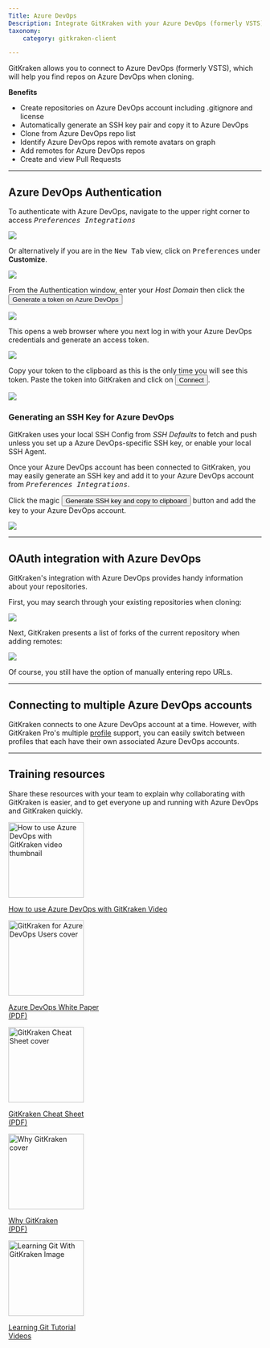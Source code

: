 ```yaml
---
Title: Azure DevOps
Description: Integrate GitKraken with your Azure DevOps (formerly VSTS) repository by following these steps.
taxonomy:
    category: gitkraken-client

---
```


GitKraken allows you to connect to Azure DevOps (formerly VSTS), which will help you find repos on Azure DevOps when cloning.

**Benefits**

* Create repositories on Azure DevOps account including .gitignore and license
* Automatically generate an SSH key pair and copy it to Azure DevOps
* Clone from Azure DevOps repo list
* Identify Azure DevOps repos with remote avatars on graph
* Add remotes for Azure DevOps repos
* Create and view Pull Requests


***

## Azure DevOps Authentication

To authenticate with Azure DevOps, navigate to the upper right corner to access <kbd><i> <i class="fas fa-cog"></i> Preferences    <i class='fa fa-caret-right'></i>     Integrations</i></kbd>

<img src="/wp-content/uploads/integrations/github/preferences.png" srcset="/wp-content/uploads/integrations/github/preferences@2x.png" class="img-bordered img-responsive center">

Or alternatively if you are in the <kbd>New Tab</kbd> view, click on <kbd>Preferences</kbd> under <strong>Customize</strong>.

<img src="/wp-content/uploads/integrations/customize.png" srcset="/wp-content/uploads/integrations/customize@2x.png" class="img-bordered img-responsive center">

From the Authentication window, enter your _Host Domain_ then click the <button class='button button--primary button--ui button--nolink'><span style='color:#141422;'>Generate a token on Azure DevOps</span></button>

<img src="/wp-content/uploads/integrations/vsts/authentication.png" srcset="/wp-content/uploads/integrations/vsts/authentication@2x.png" class="img-bordered img-responsive center">

This opens a web browser where you next log in with your Azure DevOps credentials and generate an access token.

<img src="/wp-content/uploads/integrations/vsts/accesstoken.png" srcset="/wp-content/uploads/integrations/vsts/accesstoken@2x.png" class="img-bordered img-responsive center">

Copy your token to the clipboard as this is the only time you will see this token.  Paste the token into GitKraken and click on <button class='button button--success button--ui button--nolink'>Connect</button>.

<img src="/wp-content/uploads/integrations/vsts/authentication-connect.png" srcset="/wp-content/uploads/integrations/vsts/authentication-connect@2x.png" class="img-bordered img-responsive center">

### Generating an SSH Key for Azure DevOps
GitKraken uses your local SSH Config from _SSH Defaults_ to fetch and push unless you set up a Azure DevOps-specific SSH key, or enable your local SSH Agent.

Once your Azure DevOps account has been connected to GitKraken, you may easily generate an SSH key and add it to your Azure DevOps account from <kbd><i>Preferences    <i class='fa fa-caret-right'></i>     Integrations</i></kbd>.

Click the magic <button class='button button--success button--ui button--nolink'>Generate SSH key and copy to clipboard</button> button and add the key to your Azure DevOps account.

<img src="/wp-content/uploads/integrations/vsts/vsts-ssh.png" srcset="/wp-content/uploads/integrations/vsts/vsts-ssh@2x.png 2x" class="img-responsive center img-bordered">

***
## OAuth integration with Azure DevOps
GitKraken's integration with Azure DevOps provides handy information about your repositories.

First, you may search through your existing repositories when cloning:

<img src="/wp-content/uploads/integrations/vsts/clone.png" srcset="/wp-content/uploads/integrations/vsts/clone@2x.png" class="img-bordered img-responsive center">

Next, GitKraken presents a list of forks of the current repository when adding remotes:

<img src="/wp-content/uploads/integrations/vsts/remote.png" srcset="/wp-content/uploads/integrations/vsts/remote@2x.png" class="img-bordered img-responsive center">

Of course, you still have the option of manually entering repo URLs.

***

## Connecting to multiple Azure DevOps accounts

GitKraken connects to one Azure DevOps account at a time. However, with GitKraken Pro's multiple <a href="/start-here/profiles">profile</a> support, you can easily switch between profiles that each have their own associated Azure DevOps accounts.

***

## Training resources

Share these resources with your team to explain why collaborating with GitKraken is easier, and to get everyone up and running with Azure DevOps and GitKraken quickly.


<div class='center'>
    <div class="flex-grid">
        <div class="flex-item">
            <a href='https://www.gitkraken.com/integrations/azure-devops#how-to-azure-devops-gitkraken' target='_blank' rel='noopener'>
                <img src='/wp-content/uploads/azure-gitkraken.png'gitkraken-for-azure-cheat-sheet-2@2x.jpg 2x" alt='How to use Azure DevOps with GitKraken video thumbnail' style="height: 150px; width: auto; max-width: none;">
                <p>How to use Azure DevOps with GitKraken Video</p>
            </a>
        </div>
        <div class="flex-item">
            <a href='https://www.gitkraken.com/integrations/azure-devops#why-azure-devops-gitkraken' target='_blank' rel='noopener'>
                <img src='/wp-content/uploads/gitkraken-azure-whitepaper.jpg' srcset="/wp-content/uploads/gitkraken-azure-whitepaper@2x.jpg 2x" alt='GitKraken for Azure DevOps Users cover' style="height: 150px; width: auto; max-width: none;">
                <p>Azure DevOps White Paper<br />(PDF)</p>
            </a>
        </div>
        <div class="flex-item">
        	<a href='https://www.gitkraken.com/pdfs/gitkraken-git-gui-cheat-sheet' target='_blank' rel='noopener'>
        	    <img src='/wp-content/uploads/gitkraken-cheat-sheet.png' srcset="/wp-content/uploads/gitkraken-cheat-sheet@2x.png 2x" alt='GitKraken Cheat Sheet cover' style="height: 150px; width: auto; max-width: none;">
        	    <p>GitKraken Cheat Sheet<br />(PDF)</p>
        	</a>
        </div>
    </div>
    <div class="flex-grid">
        <div class="flex-item">
        	<a href='https://www.gitkraken.com/pdfs/why-gitkraken' target='_blank' rel='noopener'>
        	    <img src='/wp-content/uploads/why-gitkraken.jpg' srcset="/wp-content/uploads/why-gitkraken@2x.jpg 2x" alt='Why GitKraken cover' style="height: 150px; width: auto; max-width: none;">
        	    <p>Why GitKraken<br />(PDF)</p>
        	</a>
        </div>
        <div class="flex-item">
            <a href='https://www.gitkraken.com/learn/git' target='_blank' rel='noopener'>
                <img src='/wp-content/uploads/lgwgk.jpg' alt='Learning Git With GitKraken Image' style="height: 150px; width: auto; max-width: none;">
                <p>Learning Git Tutorial<br />Videos</p>
            </a>
        </div>
        <div class="flex-item"></div>
    </div>
</div>

